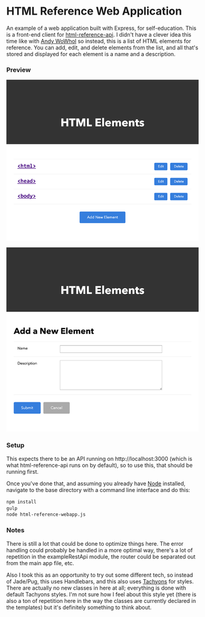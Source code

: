 # HTML Reference Web Application

An example of a web application built with Express, for self-education. This is a front-end client for
[html-reference-api](https://github.com/stevecochrane/html-reference-api). I didn't have a clever idea this
time like with [Andy WoWhol](https://github.com/stevecochrane/andy-wowhol) so instead, this is a list of
HTML elements for reference. You can add, edit, and delete elements from the list, and all that's stored and displayed
for each element is a name and a description.

### Preview

![Home](/static/images/preview-home.png?raw=true)

![Add a New Element](/static/images/preview-add.png?raw=true)

### Setup

This expects there to be an API running on http://localhost:3000 (which is what html-reference-api runs on by
default), so to use this, that should be running first.

Once you've done that, and assuming you already have [Node](https://nodejs.org/) installed, navigate to the base
directory with a command line interface and do this:

```bash
npm install
gulp
node html-reference-webapp.js
```

### Notes

There is still a lot that could be done to optimize things here. The error handling could probably be handled in a more
optimal way, there's a lot of repetition in the exampleRestApi module, the router could be separated out from the main
app file, etc.

Also I took this as an opportunity to try out some different tech, so instead of Jade/Pug, this uses Handlebars, and
this also uses [Tachyons](http://tachyons.io/) for styles. There are actually no new classes in here at all;
everything is done with default Tachyons styles. I'm not sure how I feel about this style yet (there is also a ton of
repetition here in the way the classes are currently declared in the templates) but it's definitely something to
think about.
